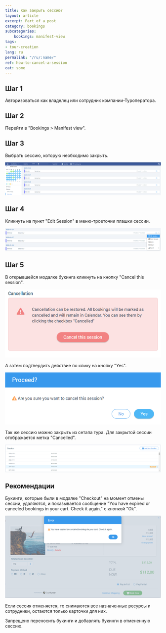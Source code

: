 ```yaml
---
title: Как закрыть сессию?
layout: article
excerpt: Part of a post
category: bookings
subcategories:
    bookings: manifest-view
tags:
- tour-creation
lang: ru
permalink: "/ru/:name/"
ref: how-to-cancel-a-session
cat: some
---
```


## **Шаг 1**

Авторизоваться как владелец или сотрудник компании-Туроператора.

## **Шаг 2**

Перейти в "Bookings > Manifest view".

## **Шаг 3**

Выбрать сессию, которую необходимо закрыть.

![How_to_setup_a_session1](/assets/images/how_to_setup_a_session1.png)

## **Шаг 4**

Кликнуть на пункт "Edit Session" в меню-троеточии плашки сессии.

![How_to_setup_a_session2](/assets/images/how_to_setup_a_session2.png)

## **Шаг 5**

В открывшейся модалке букинга кликнуть на кнопку "Cancel this session".

![How_to_cancel_a_session1](/assets/images/how_to_cancel_a_session1.png)

А затем подтвердить действие по клику на кнопку "Yes".

![How_to_cancel_a_session2](/assets/images/how_to_cancel_a_session2.png)

Так же сессию можно закрыть из сетапа тура. Для закрытой сессии отображается метка "Cancelled".

![How_to_cancel_a_session3](/assets/images/how_to_cancel_a_session3.png)

## **Рекомендации**

Букинги, которые были в модалке "Checkout" на момент отмены сессии, удаляются, и показывается сообщение "You have expired or canceled bookings in your cart. Check it again." с кнопкой "Ok".

![How_to_cancel_a_session4](/assets/images/how_to_cancel_a_session4.png)

Если сессия отменяется, то снимаются все назначенные ресурсы и сотрудники, остаются только карточки для них.

Запрещено переносить букинги и добавлять букинги в отмененную сессию.